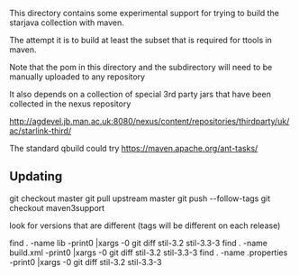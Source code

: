 This directory contains some experimental support for trying to build the starjava collection with maven. 

The attempt it is to build at least the subset that is required for ttools in maven.

Note that the pom in this directory and the subdirectory will need to be manually uploaded to any repository

It also depends on a collection of special 3rd party jars that have been collected in the nexus repository

http://agdevel.jb.man.ac.uk:8080/nexus/content/repositories/thirdparty/uk/ac/starlink-third/


The standard qbuild could try <https://maven.apache.org/ant-tasks/>

Updating
--------

   git checkout master
   git pull upstream master
   git push --follow-tags
   git checkout maven3support
   

look for versions that are different (tags will be different on each release)

   find . -name lib -print0 |xargs -0 git diff stil-3.2 stil-3.3-3 
   find . -name build.xml -print0 |xargs -0 git diff stil-3.2 stil-3.3-3 
   find . -name .properties -print0 |xargs -0 git diff stil-3.2 stil-3.3-3 